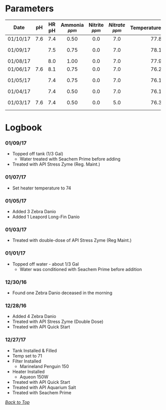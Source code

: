 # Parameters

| __Date__ | __pH__ | __HR pH__ | __Ammonia__ <sup>___ppm___</sup> | __Nitrite__ <sup>___ppm___</sup> | ___Nitrate___ <sup>_ppm_</sup> | Temperature<sup>___fahrenheit___</sup> | __Notes__ |
|:--------:|:---:|:---:|:----:|:---:|:---:|:----:|:----------------------:|
| 01/10/17 | 7.6 | 7.4 | 0.50 | 0.0 | 7.0 | 77.8 |                        |
| 01/09/17 |     | 7.5 | 0.75 | 0.0 | 7.0 | 78.1 | [_Log Entry_](#010917) |
| 01/08/17 |     | 8.0 | 1.00 | 0.0 | 7.0 | 77.9 |                        |
| 01/06/17 | 7.6 | 8.1 | 0.75 | 0.0 | 7.0 | 76.2 |                        |
| 01/05/17 |     | 7.4 | 0.75 | 0.0 | 7.0 | 76.1 | [_Log Entry_](#010517) |
| 01/04/17 |     | 7.4 | 0.50 | 0.0 | 7.0 | 76.1 |                        |
| 01/03/17 | 7.6 | 7.4 | 0.50 | 0.0 | 5.0 | 76.3 | [_Log Entry_](#010317) |


# Logbook

### 01/09/17
- Topped off tank (1/3 Gal)
  - Water treated with Seachem Prime before adding
- Treated with API Stress Zyme (Reg. Maint.)

### 01/07/17
- Set heater temperature to 74

### 01/05/17
- Added 3 Zebra Danio
- Added 1 Leapord Long-Fin Danio

### 01/03/17
- Treated with double-dose of API Stress Zyme (Reg Maint.)

### 01/01/17
- Topped off water - about 1/3 Gal
  - Water was conditioned with Seachem Prime before addition

### 12/30/16
- Found one Zebra Danio deceased in the morning

### 12/28/16
- Added 4 Zebra Danio
- Treated with API Stress Zyme (Double Dose)
- Treated with API Quick Start

### 12/27/17
- Tank Installed & Filled
- Temp set to 71
- Filter Installed
  - Marineland Penguin 150
- Heater Installed
  - Aqueon 150W
- Treated with API Quick Start
- Treated with API Aquarium Salt
- Treated with Seachem Prime

[_Back to Top_](#Parameters)
